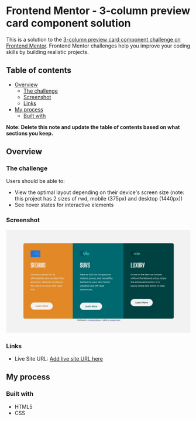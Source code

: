 # Frontend Mentor - 3-column preview card component solution

This is a solution to the [3-column preview card component challenge on Frontend Mentor](https://www.frontendmentor.io/challenges/3column-preview-card-component-pH92eAR2-). Frontend Mentor challenges help you improve your coding skills by building realistic projects. 

## Table of contents

- [Overview](#overview)
  - [The challenge](#the-challenge)
  - [Screenshot](#screenshot)
  - [Links](#links)
- [My process](#my-process)
  - [Built with](#built-with)

**Note: Delete this note and update the table of contents based on what sections you keep.**

## Overview

### The challenge

Users should be able to:

- View the optimal layout depending on their device's screen size (note: this project has 2 sizes of rwd, mobile (375px) and desktop (1440px))
- See hover states for interactive elements

### Screenshot
![Screenshot of this project](./finished-screenshot.jpg)

### Links

- Live Site URL: [Add live site URL here](https://jordansgit.github.io/3-column-preview-card-component/)

## My process

### Built with

- HTML5
- CSS 

